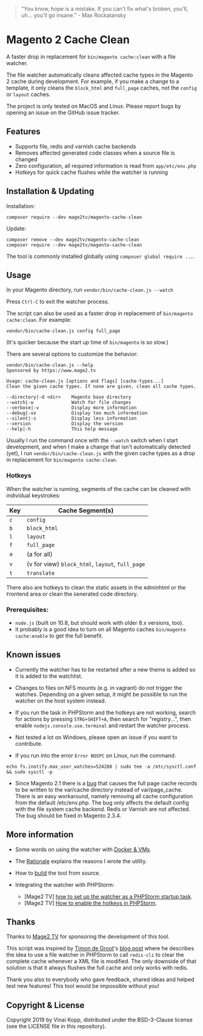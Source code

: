 > "You know, hope is a mistake. If you can't fix what's broken, you'll, uh... you'll go insane." - Max Rockatansky

# Magento 2 Cache Clean

A faster drop in replacement for `bin/magento cache:clean` with a file watcher.

The file watcher automatically cleans affected cache types in the Magento 2
cache during development.
For example, if you make a change to a template, it only cleans the
`block_html` and `full_page` caches, not the `config` or `layout` caches.

The project is only tested on MacOS and Linux.
Please report bugs by opening an issue on the GitHub issue tracker.


## Features

* Supports file, redis and varnish cache backends
* Removes affected generated code classes when a source file is changed
* Zero configuration, all required information is read from `app/etc/env.php`
* Hotkeys for quick cache flushes while the watcher is running

## Installation & Updating

Installation:

``` shell
composer require --dev mage2tv/magento-cache-clean
```

Update:

``` shell
composer remove --dev mage2tv/magento-cache-clean
composer require --dev mage2tv/magento-cache-clean
```

The tool is commonly installed globally using `composer global require ...`.


## Usage

In your Magento directory, run `vendor/bin/cache-clean.js --watch`

Press `Ctrl-C` to exit the watcher process.

The script can also be used as a faster drop in replacement of `bin/magento cache:clean`.
For example:

``` shell
vendor/bin/cache-clean.js config full_page
```
(It's quicker because the start up time of `bin/magento` is so slow.)

There are several options to customize the behavior:

```
vendor/bin/cache-clean.js --help
Sponsored by https://www.mage2.tv

Usage: cache-clean.js [options and flags] [cache-types...]
Clean the given cache types. If none are given, clean all cache types.

--directory|-d <dir>    Magento base directory
--watch|-w              Watch for file changes
--verbose|-v            Display more information
--debug|-vv             Display too much information
--silent|-s             Display less information
--version               Display the version
--help|-h               This help message
```

Usually I run the command once with the `--watch` switch when I start
development, and when I make a change that isn't automatically detected (yet),
I run `vendor/bin/cache-clean.js` with the given cache types as a drop in
replacement for `bin/magento cache:clean`.

### Hotkeys

When the watcher is running, segments of the cache can be cleaned with
individual keystrokes:

|Key|Cache Segment(s)|
|---|----------------|
|`c`| `config` |
|`b`| `block_html` |
|`l`| `layout` |
|`f`| `full_page` |
|`a`| (a for all) |
|`v`| (v for view) `block_html`, `layout`, `full_page` |
|`t`| `translate` |

There also are hotkeys to clean the static assets in the `A`dminhtml or
the `F`rontend area or clean the `G`enerated code directory.


### Prerequisites:

* `node.js` (built on 10.8, but should work with older 8.x versions, too).
* it probably is a good idea to turn on all Magento caches
  `bin/magento cache:enable` to get the full benefit.


## Known issues

* Currently the watcher has to be restarted after a new theme is added so it
  is added to the watchlist.

* Changes to files on NFS mounts (e.g. in vagrant) do not trigger the watches.
  Depending on a given setup, it might be possible to run the watcher on the
  host system instead.

* If you run the task in PHPStorm and the hotkeys are not working, search for
  actions by pressing `STRG+SHIFT+A`, then search for "registry...", then
  enable `nodejs.console.use.terminal` and restart the watcher process.

* Not tested a lot on Windows, please open an issue if you want to contribute.

* If you run into the error `Error NOSPC` on Linux, run the command:

``` shell
echo fs.inotify.max_user_watches=524288 | sudo tee -a /etc/sysctl.conf && sudo sysctl -p
```

* Since Magento 2.1 there is a [bug](https://github.com/magento/magento2/pull/24153) that causes the full page cache records to
  be written to the var/cache directory instead of var/page_cache.
  There is an easy workaround, namely removing all cache configuration from
  the default /etc/env.php. The bug only affects the default config with the
  file system cache backend. Redis or Varnish are not affected.
  The bug should be fixed in Magento 2.3.4.


## More information

* Some words on using the watcher with [Docker & VMs](https://github.com/mage2tv/magento-cache-clean/blob/master/doc/docker-and-vm.md).


* The [Rationale](https://github.com/mage2tv/magento-cache-clean/blob/master/doc/rationale.md) explains the reasons I wrote the utility.

* How to [build](https://github.com/mage2tv/magento-cache-clean/blob/master/doc/building.md) the tool from source.

* Integrating the watcher with PHPStorm:
  * [Mage2 TV] [how to set up the watcher as a PHPStorm startup task](https://www.mage2.tv/content/fundamentals/magento-cli-tool/configuring-the-magento-cache-clean.js-utility-phpstorm-startup-task/).
  * [Mage2 TV] [How to enable the hotkeys in PHPStorm](https://www.mage2.tv/content/fundamentals/magento-cli-tool/enabling-the-hotkeys-for-the-cache-clean.js-utility-in-phpstorm/).

## Thanks

Thanks to [Mage2 TV](https://www.mage2.tv/) for sponsoring the development of
this tool.

This script was inspired by [Timon de Groot](https://twitter.com/TimonGreat)'s
[blog post](https://blog.timpack.org/speed-up-magento-development) where he
describes the idea to use a file watcher in PHPStorm to call `redis-cli` to
clear the complete cache whenever a XML file is modified.
The only downside of that solution is that it always flushes the full cache and
only works with redis.

Thank you also to everybody who gave feedback, shared ideas and helped test new
features! This tool would be impossible without you!

## Copyright & License

Copyright 2019 by Vinai Kopp, distributed under the BSD-3-Clause license (see
the LICENSE file in this repository).
